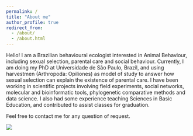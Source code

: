 ```yaml
---
permalink: /
title: "About me"
author_profile: true
redirect_from: 
  - /about/
  - /about.html
---
```


Hello!
I am a Brazilian behavioural ecologist interested in Animal Behaviour, including sexual selection, parental care and social behaviour. Currently, I am doing my PhD at Universidade de São Paulo, Brazil, and using harvestmen (Arthropoda: Opiliones) as model of study to answer how sexual selection can explain the existence of parental care. I have been working in scientific projects involving field experiments, social networks, molecular and bioinformatic tools, phylogenetic comparative methods and data science. I also had some experience teaching Sciences in Basic Education, and contributed to assist classes for graduation. 

Feel free to contact me for any question of request.

![](/images/opiliones.jpg)
